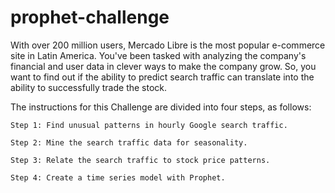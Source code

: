 # prophet-challenge

With over 200 million users, Mercado Libre is the most popular e-commerce site in Latin America. You've been tasked with analyzing the company's financial and user data in clever ways to make the company grow. So, you want to find out if the ability to predict search traffic can translate into the ability to successfully trade the stock.

The instructions for this Challenge are divided into four steps, as follows:

    Step 1: Find unusual patterns in hourly Google search traffic.

    Step 2: Mine the search traffic data for seasonality.

    Step 3: Relate the search traffic to stock price patterns.

    Step 4: Create a time series model with Prophet.
